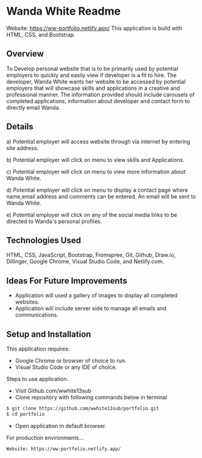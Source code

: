# Wanda White Readme
Website: https://ww-portfolio.netlify.app/
This application is build with HTML, CSS, and Bootstrap.
## Overview
To Develop personal website that is to be primarily used by potential employers to quickly and easily view if developer is a fit to hire. The developer, Wanda White wants her website to be accessed by potential employers that will showcase skills and applications in a creative and professional manner. The information provided should include carousels of completed applications, information about developer and contact form to directly email Wanda. 
## Details
a) Potential employer will access website through via internet by entering site address. 

b) Potential employer will click on menu to view skills and Applications.

c) Potential employer will click on menu to view more information about Wanda White.

d) Potential employer will click on menu to display a contact page where name,email address and comments can be entered. An email will be sent to Wanda White. 

e) Potential employer will click on any of the social media links to be directed to Wanda's personal profiles.
## Technologies Used
HTML, CSS, JavaScript, Bootstrap, Fromspree, Git, Github, Draw.io, Dillinger, Google Chrome, Visual Studio Code, and Netlify.com.
## Ideas For Future Improvements
* Application will used a gallery of images to display all completed websites.
* Application will include server side to manage all emails and communications.

## Setup and Installation

This application requires:
- Google Chrome or browser of choice to run.
- Visual Studio Code or any IDE of choice.

Steps to use application.
- Visit Github.com/wwhite13sub
- Clone repository with following commands below in terminal 
```sh
$ git clone https://github.com/wwhite13sub/portfolio.git
$ cd portfolio
```
- Open application in default browser.

For production environments...

```sh
Website: https://ww-portfolio.netlify.app/
```